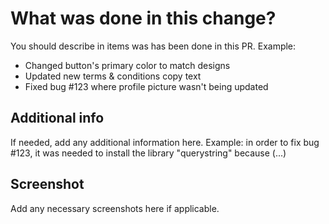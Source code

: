 # What was done in this change?

You should describe in items was has been done in this PR.
Example:
- Changed button's primary color to match designs
- Updated new terms & conditions copy text
- Fixed bug #123 where profile picture wasn't being updated

## Additional info

If needed, add any additional information here.
Example: in order to fix bug #123, it was needed to install the library "querystring" because (...)

## Screenshot

Add any necessary screenshots here if applicable.